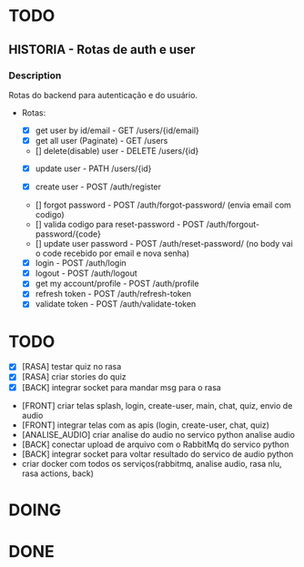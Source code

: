 # TODO

## HISTORIA - Rotas de auth e user

### Description

Rotas do backend para autenticação e do usuário.

- Rotas:

  - [x] get user by id/email - GET /users/{id/email}
  - [x] get all user (Paginate) - GET /users
  - [] delete(disable) user - DELETE /users/{id}
  - [x] update user - PATH /users/{id}

  - [x] create user - POST /auth/register

  - [] forgot password - POST /auth/forgot-password/
    (envia email com codigo)
  - [] valida codigo para reset-password - POST /auth/forgout-password/{code}
  - [] update user password - POST /auth/reset-password/
    (no body vai o code recebido por email e nova senha)

  - [x] login - POST /auth/login
  - [x] logout - POST /auth/logout
  - [x] get my account/profile - POST /auth/profile
  - [x] refresh token - POST /auth/refresh-token
  - [x] validate token - POST /auth/validate-token
# TODO
- [X] [RASA] testar quiz no rasa
- [X] [RASA] criar stories do quiz
- [X] [BACK] integrar socket para mandar msg para o rasa
- [FRONT] criar telas splash, login, create-user, main, chat, quiz, envio de audio
- [FRONT] integrar telas com as apis (login, create-user, chat, quiz)
- [ANALISE_AUDIO] criar analise do audio no servico python analise audio
- [BACK] conectar upload de arquivo com o RabbitMq do servico python
- [BACK] integrar socket para voltar resultado do servico de audio python
- criar docker com todos os serviços(rabbitmq, analise audio, rasa nlu, rasa actions, back)

# DOING

# DONE
